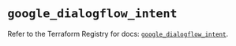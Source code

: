 # `google_dialogflow_intent`

Refer to the Terraform Registry for docs: [`google_dialogflow_intent`](https://registry.terraform.io/providers/hashicorp/google/6.49.1/docs/resources/dialogflow_intent).
